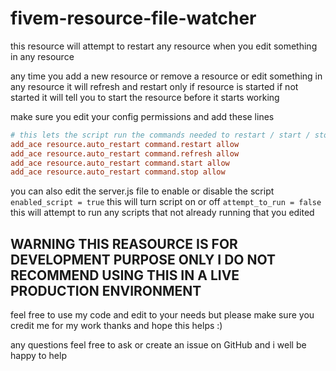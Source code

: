# fivem-resource-file-watcher
this resource will attempt to restart any resource when you edit something in any resource

any time you add a new resource or remove a resource or edit something in any resource it will refresh and restart only if resource is started if not started it will tell you to start the resource before it starts working



make sure you edit your config permissions and add these lines
```cfg
# this lets the script run the commands needed to restart / start / stop / refresh
add_ace resource.auto_restart command.restart allow
add_ace resource.auto_restart command.refresh allow
add_ace resource.auto_restart command.start allow
add_ace resource.auto_restart command.stop allow
```

you can also edit the server.js file to enable or disable the script 
`enabled_script = true` this will turn script on or off
`attempt_to_run = false` this will attempt to run any scripts that not already running that you edited

## WARNING THIS REASOURCE IS FOR DEVELOPMENT PURPOSE ONLY I DO NOT RECOMMEND USING THIS IN A LIVE PRODUCTION ENVIRONMENT

feel free to use my code and edit to your needs but please make sure you credit me for my work thanks and hope this helps :)

any questions feel free to ask or create an issue on GitHub and i well be happy to help
